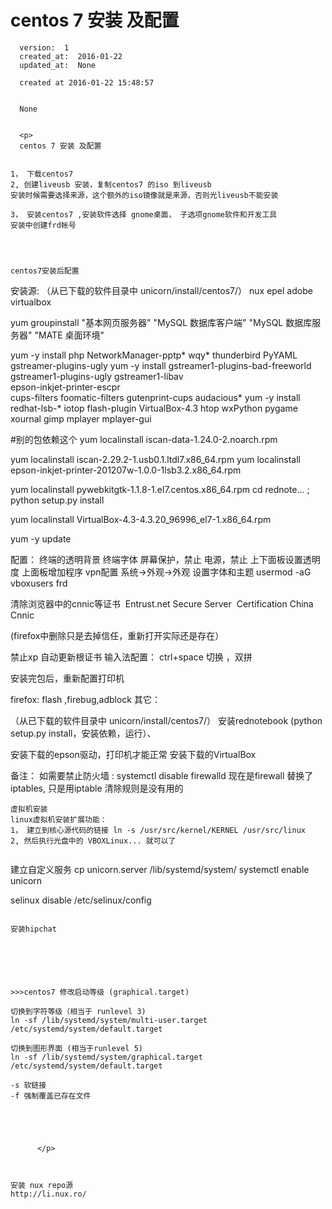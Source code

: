 
  # centos 7 安装 及配置

      version:  1
      created_at:  2016-01-22
      updated_at:  None

      created at 2016-01-22 15:48:57 


      None


      <p>
      centos 7 安装 及配置

~~~~~~~~~~~~~~~~~~~~~~~~~~~~~~~~~

1， 下载centos7 
2, 创建liveusb 安装，复制centos7 的iso 到liveusb
安装时候需要选择来源，这个额外的iso镜像就是来源，否则光liveusb不能安装

3， 安装centos7 ,安装软件选择 gnome桌面， 子选项gnome软件和开发工具 
安装中创建frd帐号




centos7安装后配置

~~~~~~~~~~~~~~~~~~~~~~~~~~~~~~~~~
安装源: （从已下载的软件目录中 unicorn/install/centos7/） 
nux
epel
adobe
virtualbox

yum groupinstall "基本网页服务器" "MySQL 数据库客户端" "MySQL 数据库服务器" "MATE 桌面环境"



yum -y install php NetworkManager-pptp* wqy* thunderbird  PyYAML gstreamer-plugins-ugly 
yum -y install gstreamer1-plugins-bad-freeworld gstreamer1-plugins-ugly gstreamer1-libav \
epson-inkjet-printer-escpr \
cups-filters foomatic-filters gutenprint-cups audacious* 
yum -y install redhat-lsb-* iotop flash-plugin VirtualBox-4.3 htop wxPython pygame xournal gimp mplayer mplayer-gui

#别的包依赖这个
yum localinstall iscan-data-1.24.0-2.noarch.rpm 

yum localinstall iscan-2.29.2-1.usb0.1.ltdl7.x86_64.rpm 
yum localinstall epson-inkjet-printer-201207w-1.0.0-1lsb3.2.x86_64.rpm 

yum localinstall pywebkitgtk-1.1.8-1.el7.centos.x86_64.rpm 
cd rednote... ; python setup.py install


yum localinstall VirtualBox-4.3-4.3.20_96996_el7-1.x86_64.rpm 



yum -y update













配置：
终端的透明背景
终端字体
屏幕保护，禁止
电源，禁止
上下面板设置透明度
上面板增加程序
vpn配置
系统->外观->外观 设置字体和主题
usermod -aG vboxusers frd 

清除浏览器中的cnnic等证书
 Entrust.net Secure Server  Certification 
China
Cnnic

(firefox中删除只是去掉信任，重新打开实际还是存在）

禁止xp 自动更新根证书
输入法配置： ctrl+space 切换 ，双拼

安装完包后，重新配置打印机

firefox: flash ,firebug,adblock
其它：

（从已下载的软件目录中 unicorn/install/centos7/） 
安装rednotebook (python setup.py install，安装依赖，运行）、


安装下载的epson驱动，打印机才能正常
安装下载的VirtualBox


备注：
如需要禁止防火墙 : systemctl disable firewalld 
现在是firewall 替换了 iptables, 只是用iptable 清除规则是没有用的



~~~~~~~~~~~~~~~~~~~~~~~~~~~~~~~~~
虚拟机安装
linux虚拟机安装扩展功能：
1， 建立到核心源代码的链接 ln -s /usr/src/kernel/KERNEL /usr/src/linux 
2, 然后执行光盘中的 VBOXLinux... 就可以了


~~~~~~~~~~~~~~~~~~~~~~~~~~~~~~~~~
建立自定义服务
cp unicorn.server /lib/systemd/system/
systemctl enable unicorn

selinux disable
/etc/selinux/config



~~~~~~~~~~~~~~~~~~~~~~~~~~~~~~~~~

安装hipchat






>>>centos7 修改启动等级 (graphical.target) 

切换到字符等级（相当于 runlevel 3) 
ln -sf /lib/systemd/system/multi-user.target /etc/systemd/system/default.target

切换到图形界面 (相当于runlevel 5) 
ln -sf /lib/systemd/system/graphical.target /etc/systemd/system/default.target

-s 软链接
-f 强制覆盖已存在文件





      </p>

  

安装 nux repo源
http://li.nux.ro/

